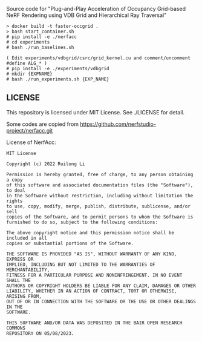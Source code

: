 Source code for "Plug-and-Play Acceleration of Occupancy Grid-based NeRF Rendering using VDB Grid and Hierarchical Ray Traversal"


```
> docker build -t faster-occgrid .
> bash start_container.sh
# pip install -e ./nerfacc
# cd experiments
# bash ./run_baselines.sh
```

```
( Edit experiments/vdbgrid/csrc/grid_kernel.cu and comment/uncomment #define ALG_* )
# pip install -e ./experiments/vdbgrid
# mkdir {EXPNAME}
# bash ./run_experiments.sh {EXP_NAME}
```

## LICENSE
This repository is licensed under MIT License. See ./LICENSE for detail.

Some codes are copied from https://github.com/nerfstudio-project/nerfacc.git

License of NerfAcc:
```
MIT License

Copyright (c) 2022 Ruilong Li

Permission is hereby granted, free of charge, to any person obtaining a copy
of this software and associated documentation files (the "Software"), to deal
in the Software without restriction, including without limitation the rights
to use, copy, modify, merge, publish, distribute, sublicense, and/or sell
copies of the Software, and to permit persons to whom the Software is
furnished to do so, subject to the following conditions:

The above copyright notice and this permission notice shall be included in all
copies or substantial portions of the Software.

THE SOFTWARE IS PROVIDED "AS IS", WITHOUT WARRANTY OF ANY KIND, EXPRESS OR
IMPLIED, INCLUDING BUT NOT LIMITED TO THE WARRANTIES OF MERCHANTABILITY,
FITNESS FOR A PARTICULAR PURPOSE AND NONINFRINGEMENT. IN NO EVENT SHALL THE
AUTHORS OR COPYRIGHT HOLDERS BE LIABLE FOR ANY CLAIM, DAMAGES OR OTHER
LIABILITY, WHETHER IN AN ACTION OF CONTRACT, TORT OR OTHERWISE, ARISING FROM,
OUT OF OR IN CONNECTION WITH THE SOFTWARE OR THE USE OR OTHER DEALINGS IN THE
SOFTWARE.

THIS SOFTWARE AND/OR DATA WAS DEPOSITED IN THE BAIR OPEN RESEARCH COMMONS 
REPOSITORY ON 05/08/2023.
```

